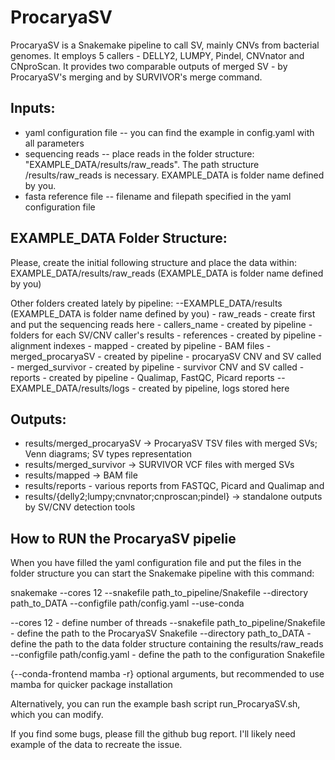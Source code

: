 # ProcaryaSV
ProcaryaSV is a Snakemake pipeline to call SV, mainly CNVs from bacterial genomes. 
It employs 5 callers - DELLY2, LUMPY, Pindel, CNVnator and CNproScan. 
It provides two comparable outputs of merged SV - by ProcaryaSV's merging and by SURVIVOR's merge command. 


## Inputs:
<ul>
<li>yaml configuration file -- you can find the example in config.yaml with all parameters </li>
<li>sequencing reads --  place reads in the folder structure: "EXAMPLE_DATA/results/raw_reads". The path structure /results/raw_reads is necessary. EXAMPLE_DATA is folder name defined by you.  </li>
<li>fasta reference file -- filename and filepath specified in the yaml configuration file </li> 
</ul>

## EXAMPLE_DATA Folder Structure:
Please, create the initial following structure and place the data within:
EXAMPLE_DATA/results/raw_reads    (EXAMPLE_DATA is folder name defined by you)

Other folders created lately by pipeline:
--EXAMPLE_DATA/results  (EXAMPLE_DATA is folder name defined by you)
        - raw_reads - create first and put the sequencing reads here
        - callers_name - created by pipeline - folders for each SV/CNV caller's results
        - references - created by pipeline - alignment indexes
        - mapped - created by pipeline - BAM files
        - merged_procaryaSV - created by pipeline - procaryaSV CNV and SV called
        - merged_survivor - created by pipeline - survivor CNV and SV called
        - reports - created by pipeline - Qualimap, FastQC, Picard reports
--EXAMPLE_DATA/results/logs - created by pipeline, logs stored here


## Outputs:
<ul>
<li> results/merged_procaryaSV  -> ProcaryaSV TSV files with merged SVs; Venn diagrams; SV types representation </li>
<li> results/merged_survivor -> SURVIVOR VCF files with merged SVs </li>
<li> results/mapped -> BAM file </li>
<li> results/reports - various reports from FASTQC, Picard and Qualimap and </li>
<li> results/{delly2;lumpy;cnvnator;cnproscan;pindel} -> standalone outputs by SV/CNV detection tools </li>
</ul>

## How to RUN the ProcaryaSV pipelie
When you have filled the yaml configuration file and put the files in the folder structure you can start the Snakemake pipeline with this command:

snakemake --cores 12 --snakefile path_to_pipeline/Snakefile --directory path_to_DATA --configfile path/config.yaml --use-conda 

--cores 12 - define number of threads
--snakefile path_to_pipeline/Snakefile - define the path to the ProcaryaSV  Snakefile
--directory path_to_DATA  - define the path to the data folder structure containing the results/raw_reads
--configfile path/config.yaml  - define the path to the configuration  Snakefile

{--conda-frontend mamba -r} optional arguments, but recommended to use mamba for quicker package installation

Alternatively, you can run the example bash script run_ProcaryaSV.sh, which you can modify. 

If you find some bugs, please fill the github bug report. I'll likely need example of the data to recreate the issue. 

